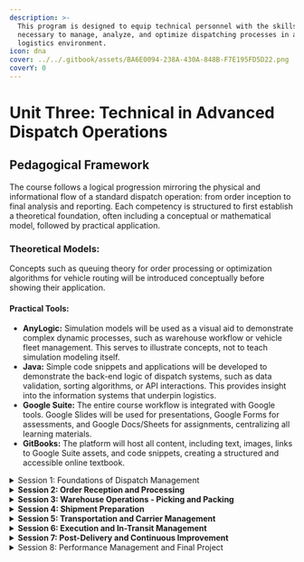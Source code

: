 ```yaml
---
description: >-
  This program is designed to equip technical personnel with the skills
  necessary to manage, analyze, and optimize dispatching processes in a modern
  logistics environment.
icon: dna
cover: ../../.gitbook/assets/BA6E0094-238A-430A-848B-F7E195FD5D22.png
coverY: 0
---
```


# Unit Three: Technical in Advanced Dispatch Operations

## Pedagogical Framework

The course follows a logical progression mirroring the physical and informational flow of a standard dispatch operation: from order inception to final analysis and reporting. Each competency is structured to first establish a theoretical foundation, often including a conceptual or mathematical model, followed by practical application.

### Theoretical Models:&#x20;

Concepts such as queuing theory for order processing or optimization algorithms for vehicle routing will be introduced conceptually before showing their application.

#### Practical Tools:

* **AnyLogic:** Simulation models will be used as a visual aid to demonstrate complex dynamic processes, such as warehouse workflow or vehicle fleet management. This serves to illustrate concepts, not to teach simulation modeling itself.
* **Java:** Simple code snippets and applications will be developed to demonstrate the back-end logic of dispatch systems, such as data validation, sorting algorithms, or API interactions. This provides insight into the information systems that underpin logistics.
* **Google Suite:** The entire course workflow is integrated with Google tools. Google Slides will be used for presentations, Google Forms for assessments, and Google Docs/Sheets for assignments, centralizing all learning materials.
* **GitBooks:** The platform will host all content, including text, images, links to Google Suite assets, and code snippets, creating a structured and accessible online textbook.

<details>

<summary>Session 1: Foundations of Dispatch Management</summary>

Competency 1: The Role of Dispatch in the Logistics Value Chain

Competency 2: Dispatch Information Systems (DIS)

</details>

<details>

<summary><strong>Session 2: Order Reception and Processing</strong></summary>

Competency 3: Order Ingestion and Validation

Competency 4: Order Prioritization and Batching

</details>

<details>

<summary><strong>Session 3: Warehouse Operations - Picking and Packing</strong></summary>

Competency 5: Inventory and Warehouse Layout

Competency 6: Picking Strategies and Optimization

</details>

<details>

<summary><strong>Session 4: Shipment Preparation</strong></summary>

Competency 7: Packing and Value-Added Services

Competency 8: Labeling, Documentation, and Staging

</details>

<details>

<summary><strong>Session 5: Transportation and Carrier Management</strong></summary>

Competency 9: Carrier Selection and Relations

Competency 10: Vehicle Loading and Route Planning

</details>

<details>

<summary><strong>Session 6: Execution and In-Transit Management</strong></summary>

Competency 11: The Dispatch Event and Manifesting

Competency 12: Shipment Tracking and Event Management

</details>

<details>

<summary><strong>Session 7: Post-Delivery and Continuous Improvement</strong></summary>

Competency 13: Handling Returns (Reverse Logistics)

Competency 14: Data Collection for Performance Analysis

</details>

<details>

<summary>Session 8: Performance Management and Final Project</summary>

Competency 15: Key Performance Indicators (KPIs) for Dispatch

Competency 16: Reporting and Data Visualization

</details>

